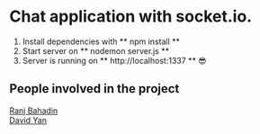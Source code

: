 # Chat application with socket.io.

1. Install dependencies with ** npm install **
2. Start server on ** nodemon server.js **
3. Server is running on ** http://localhost:1337 ** :sunglasses:

## People involved in the project
[Ranj Bahadin](https://www.linkedin.com/in/ranj-bahadin-764a69131/) <br/>
[David Yan](https://www.linkedin.com/in/david-yan97/)


